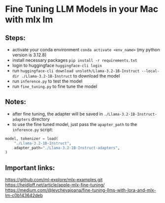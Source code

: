 # Fine Tuning LLM Models in your Mac with mlx lm

## Steps:

- activate your conda environment `conda activate <env_name>` (my python version is 3.12.8)
- install necessary packages `pip install -r requirements.txt`
- login to huggingface `huggingface-cli login`
- run `huggingface-cli download unsloth/Llama-3.2-1B-Instruct --local-dir ./Llama-3.2-1B-Instruct` to download the model
- run `inference.py` to test the model
- run `fine_tuning.py` to fine tune the model

## Notes:
- after fine tuning, the adapter will be saved in `./Llama-3.2-1B-Instruct-adapters` directory
- to use the fine tuned model, just pass the `apapter_path` to the `inference.py` script:

```python
model, tokenizer = load(
    "./Llama-3.2-1B-Instruct",
    adapter_path="./Llama-3.2-1B-Instruct-adapters",
)
```

## Important links:
https://github.com/ml-explore/mlx-examples.git
https://heidloff.net/article/apple-mlx-fine-tuning/
https://medium.com/@levchevajoana/fine-tuning-llms-with-lora-and-mlx-lm-c0b143642deb
